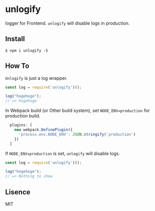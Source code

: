 # unlogify
logger for Frontend. `unlogify` will disable logs in production.

## Install

```
$ npm i unlogify -S
```

## How To

`Unlogify` is just a log wrapper.

```js
const log = require('unlogify')();

log("hogehoge");
// => hogehoge
```

In Webpack build (or Other build system), set `NODE_ENV=production` for production build.

```js
  plugins: [
    new webpack.DefinePlugin({
      'process.env.NODE_ENV': JSON.stringify('production')
    })
  ]
```

If `NODE_ENV=production` is set, `unlogify` will disable logs.

```js
const log = require('unlogify')();

log("hogehoge");
// => Nothing to show
```

## Lisence
MIT